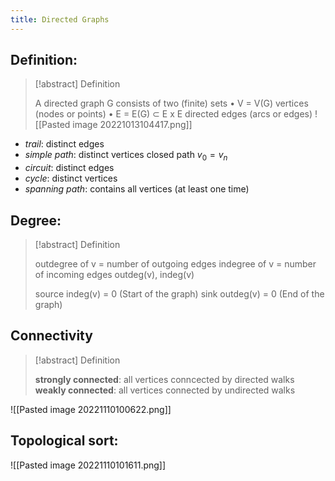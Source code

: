 ```yaml
---
title: Directed Graphs
---
```

## Definition:
>[!abstract] Definition
>
>A directed graph G consists of two (finite) sets
>• V = V(G) vertices (nodes or points)
>• E = E(G) $\subset$ E x E directed edges (arcs or edges)
>![[Pasted image 20221013104417.png]]

- *trail*: distinct edges 
- *simple path*: distinct vertices closed path $v_0 = v_n$
- *circuit*: distinct edges 
- *cycle*: distinct vertices 
- *spanning path*: contains all vertices (at least one time)

## Degree:
>[!abstract] Definition
>
>outdegree of v = number of outgoing edges
>indegree of v = number of incoming edges
>outdeg(v), indeg(v)
>
>source indeg(v) = 0 (Start of the graph)
>sink outdeg(v) = 0 (End of the graph)


## Connectivity 
>[!abstract] Definition
>
>**strongly connected**: all vertices conncected by directed walks
>**weakly connected**: all vertices connected by undirected walks
 
 ![[Pasted image 20221110100622.png]]


## Topological sort:
![[Pasted image 20221110101611.png]]
